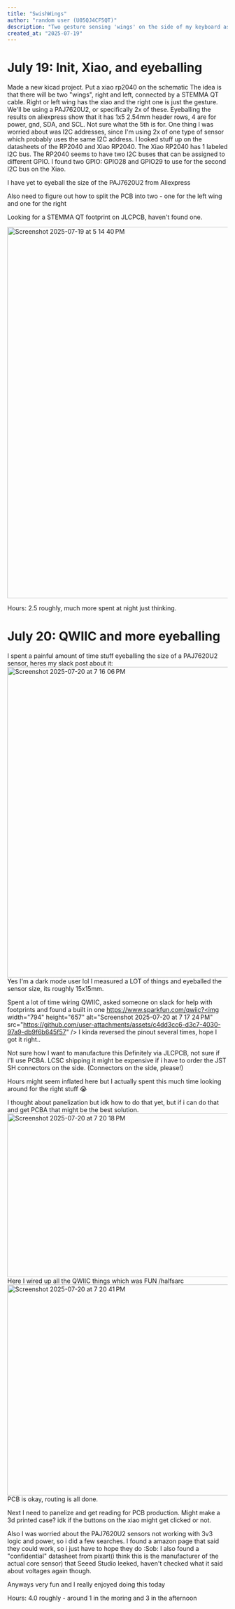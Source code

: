 ```yaml
---
title: "SwishWings"
author: "random user (U05QJ4CF5QT)"
description: "Two gesture sensing 'wings' on the side of my keyboard as additional HID inputs controlled by swishing your hands around."
created_at: "2025-07-19"
---
```


# July 19: Init, Xiao,  and eyeballing
Made a new kicad project.
Put a xiao rp2040 on the schematic
The idea is that there will be two "wings", right and left, connected by a STEMMA QT cable.
Right or left wing has the xiao and the right one is just the gesture.
We'll be using a  PAJ7620U2, or specifically 2x of these.
Eyeballing the results on aliexpress show that it has 1x5 2.54mm header rows, 4 are for power, gnd, SDA, and SCL.  Not sure what the 5th is for.
One thing I was worried about was I2C addresses, since I'm using 2x of one type of sensor which probably uses the same I2C address.
I looked stuff up on the datasheets of the RP2040 and Xiao RP2040. The Xiao RP2040 has 1 labeled I2C bus. The RP2040 seems to have two I2C buses that can be assigned to different GPIO.
I found two GPIO: GPIO28 and GPIO29 to use for the second I2C bus on the Xiao.

I have yet to eyeball the size of the PAJ7620U2 from Aliexpress

Also need to figure out how to split the PCB into two - one for the left wing and one for the right

Looking for a STEMMA QT footprint on JLCPCB, haven't found one.


<img width="769" height="849" alt="Screenshot 2025-07-19 at 5 14 40 PM" src="https://github.com/user-attachments/assets/810b43bc-b3a6-4ecb-8d69-fb7f9a4f7198" />

Hours: 2.5 roughly, much more spent at night just thinking.


# July 20: QWIIC and more eyeballing
I spent a painful amount of time stuff eyeballing the size of a PAJ7620U2 sensor, heres my slack post about it:
<img width="1016" height="710" alt="Screenshot 2025-07-20 at 7 16 06 PM" src="https://github.com/user-attachments/assets/4bd2bea8-303e-49fb-8c55-a4e23bf428ba" />
Yes I'm a dark mode user lol
I measured a  LOT of things and eyeballed the sensor size, its roughly 15x15mm.

Spent a lot of time wiring QWIIC, asked someone on slack for help with footprints and found a built in one
https://www.sparkfun.com/qwiic?<img width="794" height="657" alt="Screenshot 2025-07-20 at 7 17 24 PM" src="https://github.com/user-attachments/assets/c4dd3cc6-d3c7-4030-97a9-db9f6b645f57" />
I kinda reversed the pinout several times, hope I got it right..

Not sure how I want to manufacture this
Definitely via JLCPCB, not sure if I'll use PCBA.
LCSC shipping it might be expensive if i have to order the JST SH connectors on the side. (Connectors on the side, please!)

Hours might seem inflated here but I actually spent this much time looking around for the right stuff 😭

I thought about panelization but idk how to do that yet, but if i can do that and get PCBA that might be the best solution.<img width="565" height="374" alt="Screenshot 2025-07-20 at 7 20 18 PM" src="https://github.com/user-attachments/assets/751f5445-33d3-4ac7-b829-9718ea7b8835" />
Here I wired up all the QWIIC things which was FUN /halfsarc<img width="833" height="482" alt="Screenshot 2025-07-20 at 7 20 41 PM" src="https://github.com/user-attachments/assets/a967a49c-3f87-449d-b18e-0343a8d3e4a5" />
PCB is okay, routing is all done.

Next I need to panelize and get reading for PCB production.
Might make a 3d printed case? idk if the buttons on the xiao might get clicked or not.

Also I was worried about the PAJ7620U2 sensors not working with 3v3 logic and power, so i did a few searches.
I found a amazon page that said they could work, so i just have to hope they do :Sob:
I also found a "confidential" datasheet from pixart(i think this is the manufacturer of the actual core sensor) that Seeed Studio leeked, haven't checked what it said about voltages again though.

Anyways very fun and I really enjoyed doing this today


Hours: 4.0 roughly - around 1 in the moring and 3 in the afternoon
